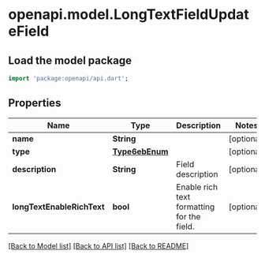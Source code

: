 # openapi.model.LongTextFieldUpdateField

## Load the model package
```dart
import 'package:openapi/api.dart';
```

## Properties
Name | Type | Description | Notes
------------ | ------------- | ------------- | -------------
**name** | **String** |  | [optional] 
**type** | [**Type6ebEnum**](Type6ebEnum.md) |  | [optional] 
**description** | **String** | Field description | [optional] 
**longTextEnableRichText** | **bool** | Enable rich text formatting for the field. | [optional] 

[[Back to Model list]](../README.md#documentation-for-models) [[Back to API list]](../README.md#documentation-for-api-endpoints) [[Back to README]](../README.md)


